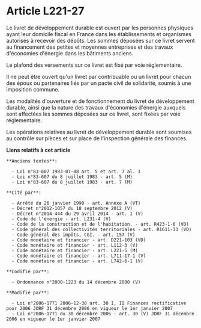 # Article L221-27

Le livret de développement durable est ouvert par les personnes physiques ayant leur domicile fiscal en France dans les
établissements et organismes autorisés à recevoir des dépôts. Les sommes déposées sur ce livret servent au financement des
petites et moyennes entreprises et des travaux d'économies d'énergie dans les bâtiments anciens.

Le plafond des versements sur ce livret est fixé par voie réglementaire.

Il ne peut être ouvert qu'un livret par contribuable ou un livret pour chacun des époux ou partenaires liés par un pacte
civil de solidarité, soumis à une imposition commune.

Les modalités d'ouverture et de fonctionnement du livret de développement durable, ainsi que la nature des travaux
d'économies d'énergie auxquels sont affectées les sommes déposées sur ce livret, sont fixées par voie réglementaire.

Les opérations relatives au livret de développement durable sont soumises au contrôle sur pièces et sur place de l'inspection
générale des finances.

**Liens relatifs à cet article**

	**Anciens textes**:

	  - Loi n°83-607 1983-07-08 art. 5 et art. 7 al. 1
	  - Loi n°83-607 du 8 juillet 1983 - art. 5 (M)
	  - Loi n°83-607 du 8 juillet 1983 - art. 7 (M)

	**Cité par**:

	  - Arrêté du 26 janvier 1990 - art. Annexe A (VT)
	  - Décret n°2012-1057 du 18 septembre 2012 (V)
	  - Décret n°2014-444 du 29 avril 2014 - art. 1 (V)
	  - Code de l'énergie - art. L231-4 (V)
	  - Code de la construction et de l'habitation. - art. R423-1-6 (VD)
	  - Code général des collectivités territoriales - art. R1611-33 (VD)
	  - Code général des impôts, CGI. - art. 157 (V)
	  - Code monétaire et financier - art. D221-103 (VD)
	  - Code monétaire et financier - art. L112-3 (V)
	  - Code monétaire et financier - art. L221-5 (M)
	  - Code monétaire et financier - art. L711-17-1 (V)
	  - Code monétaire et financier - art. L742-6-1 (V)

	**Codifié par**:

	  - Ordonnance n°2000-1223 du 14 décembre 2000 (V)

	**Modifié par**:

	  - Loi n°2006-1771 2006-12-30 art. 30 I, II Finances rectificative pour 2006 JORF 31 décembre 2006 en vigueur le 1er janvier 2007
	  - Loi n°2006-1771 du 30 décembre 2006 - art. 30 (V) JORF 31 décembre 2006 en vigueur le 1er janvier 2007
